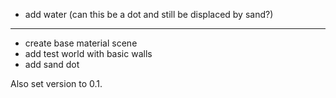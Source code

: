 - add water
  (can this be a dot and still be displaced by sand?)

-----

+ create base material scene
+ add test world with basic walls
+ add sand dot

Also set version to 0.1.
